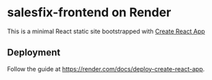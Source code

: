 # salesfix-frontend on Render

This is a minimal React static site bootstrapped with [Create React App](https://github.com/facebook/create-react-app)

## Deployment

Follow the guide at https://render.com/docs/deploy-create-react-app.
